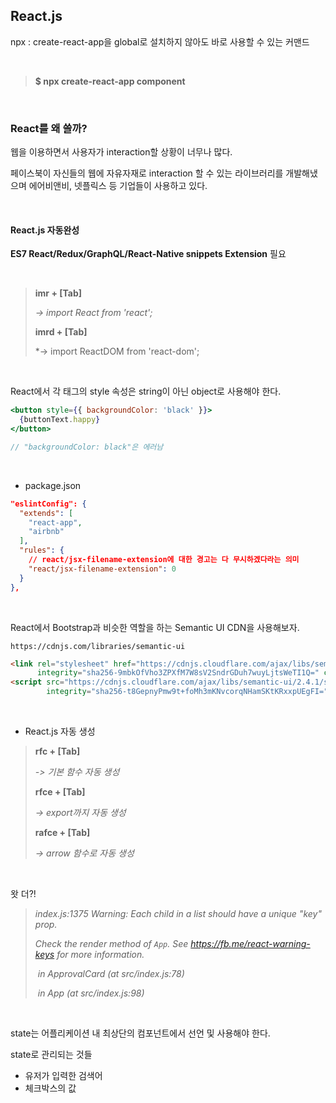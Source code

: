 ## React.js

npx : create-react-app을 global로 설치하지 않아도 바로 사용할 수 있는 커맨드

<br>

>**$ npx create-react-app component**

<br>

### React를 왜 쓸까?

웹을 이용하면서 사용자가 interaction할 상황이 너무나 많다.

페이스북이 자신들의 웹에 자유자재로 interaction 할 수 있는 라이브러리를 개발해냈으며 에어비앤비, 넷플릭스 등 기업들이 사용하고 있다.

<br>

#### React.js 자동완성

**ES7 React/Redux/GraphQL/React-Native snippets Extension** 필요

<br>

> **imr + [Tab]**
>
> *-> import React from 'react';*
>
> **imrd + [Tab]**
>
> *-> import ReactDOM from 'react-dom';

<br>

React에서 각 태그의 style 속성은 string이 아닌 object로 사용해야 한다.

```jsx
<button style={{ backgroundColor: 'black' }}>
  {buttonText.happy}
</button>

// "backgroundColor: black"은 에러남
```

<br>

- package.json

```json
"eslintConfig": {
  "extends": [
    "react-app",
    "airbnb"
  ],
  "rules": {
    // react/jsx-filename-extension에 대한 경고는 다 무시하겠다라는 의미
    "react/jsx-filename-extension": 0
  }
},
```

<br>

React에서 Bootstrap과 비슷한 역할을 하는 Semantic UI CDN을 사용해보자.

`https://cdnjs.com/libraries/semantic-ui`

```html
<link rel="stylesheet" href="https://cdnjs.cloudflare.com/ajax/libs/semantic-ui/2.4.1/semantic.min.css"
      integrity="sha256-9mbkOfVho3ZPXfM7W8sV2SndrGDuh7wuyLjtsWeTI1Q=" crossorigin="anonymous" />
<script src="https://cdnjs.cloudflare.com/ajax/libs/semantic-ui/2.4.1/semantic.min.js"
        integrity="sha256-t8GepnyPmw9t+foMh3mKNvcorqNHamSKtKRxxpUEgFI=" crossorigin="anonymous"></script>
```

<br>

- React.js 자동 생성

> **rfc + [Tab]**
>
> *-> 기본 함수 자동 생성*
>
> **rfce + [Tab]**
>
> *-> export까지 자동 생성*
>
> **rafce + [Tab]**
>
> *-> arrow 함수로 자동 생성*

<br>

왓 더?!

> *index.js:1375 Warning: Each child in a list should have a unique "key" prop.*
>
> *Check the render method of `App`. See https://fb.me/react-warning-keys for more information.*
>
> ​    *in ApprovalCard (at src/index.js:78)*
>
> ​    *in App (at src/index.js:98)*

<br>

state는 어플리케이션 내 최상단의 컴포넌트에서 선언 및 사용해야 한다.

state로 관리되는 것들

- 유저가 입력한 검색어
- 체크박스의 값

